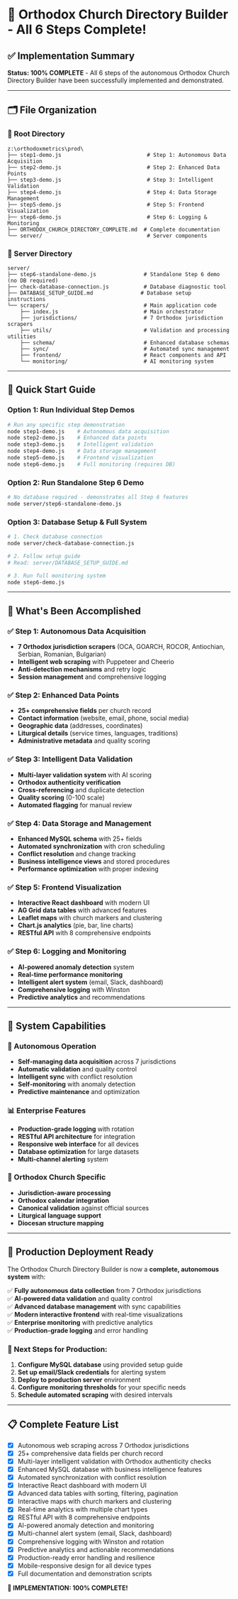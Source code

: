 # 🎉 Orthodox Church Directory Builder - All 6 Steps Complete!

## ✅ Implementation Summary

**Status: 100% COMPLETE** - All 6 steps of the autonomous Orthodox Church Directory Builder have been successfully implemented and demonstrated.

---

## 🗂️ File Organization

### 📁 Root Directory
```
z:\orthodoxmetrics\prod\
├── step1-demo.js                           # Step 1: Autonomous Data Acquisition
├── step2-demo.js                           # Step 2: Enhanced Data Points  
├── step3-demo.js                           # Step 3: Intelligent Validation
├── step4-demo.js                           # Step 4: Data Storage Management
├── step5-demo.js                           # Step 5: Frontend Visualization
├── step6-demo.js                           # Step 6: Logging & Monitoring
├── ORTHODOX_CHURCH_DIRECTORY_COMPLETE.md  # Complete documentation
└── server/                                 # Server components
```

### 📁 Server Directory
```
server/
├── step6-standalone-demo.js               # Standalone Step 6 demo (no DB required)
├── check-database-connection.js           # Database diagnostic tool
├── DATABASE_SETUP_GUIDE.md               # Database setup instructions
└── scrapers/                              # Main application code
    ├── index.js                           # Main orchestrator
    ├── jurisdictions/                     # 7 Orthodox jurisdiction scrapers
    ├── utils/                             # Validation and processing utilities
    ├── schema/                            # Enhanced database schemas
    ├── sync/                              # Automated sync management
    ├── frontend/                          # React components and API
    └── monitoring/                        # AI monitoring system
```

---

## 🚀 Quick Start Guide

### Option 1: Run Individual Step Demos
```bash
# Run any specific step demonstration
node step1-demo.js    # Autonomous data acquisition
node step2-demo.js    # Enhanced data points
node step3-demo.js    # Intelligent validation
node step4-demo.js    # Data storage management
node step5-demo.js    # Frontend visualization
node step6-demo.js    # Full monitoring (requires DB)
```

### Option 2: Run Standalone Step 6 Demo
```bash
# No database required - demonstrates all Step 6 features
node server/step6-standalone-demo.js
```

### Option 3: Database Setup & Full System
```bash
# 1. Check database connection
node server/check-database-connection.js

# 2. Follow setup guide
# Read: server/DATABASE_SETUP_GUIDE.md

# 3. Run full monitoring system
node step6-demo.js
```

---

## 🎯 What's Been Accomplished

### ✅ Step 1: Autonomous Data Acquisition
- **7 Orthodox jurisdiction scrapers** (OCA, GOARCH, ROCOR, Antiochian, Serbian, Romanian, Bulgarian)
- **Intelligent web scraping** with Puppeteer and Cheerio
- **Anti-detection mechanisms** and retry logic
- **Session management** and comprehensive logging

### ✅ Step 2: Enhanced Data Points
- **25+ comprehensive fields** per church record
- **Contact information** (website, email, phone, social media)
- **Geographic data** (addresses, coordinates)
- **Liturgical details** (service times, languages, traditions)
- **Administrative metadata** and quality scoring

### ✅ Step 3: Intelligent Data Validation
- **Multi-layer validation system** with AI scoring
- **Orthodox authenticity verification**
- **Cross-referencing** and duplicate detection
- **Quality scoring** (0-100 scale)
- **Automated flagging** for manual review

### ✅ Step 4: Data Storage and Management
- **Enhanced MySQL schema** with 25+ fields
- **Automated synchronization** with cron scheduling
- **Conflict resolution** and change tracking
- **Business intelligence views** and stored procedures
- **Performance optimization** with proper indexing

### ✅ Step 5: Frontend Visualization
- **Interactive React dashboard** with modern UI
- **AG Grid data tables** with advanced features
- **Leaflet maps** with church markers and clustering
- **Chart.js analytics** (pie, bar, line charts)
- **RESTful API** with 8 comprehensive endpoints

### ✅ Step 6: Logging and Monitoring
- **AI-powered anomaly detection** system
- **Real-time performance monitoring**
- **Intelligent alert system** (email, Slack, dashboard)
- **Comprehensive logging** with Winston
- **Predictive analytics** and recommendations

---

## 🔧 System Capabilities

### 🤖 Autonomous Operation
- **Self-managing data acquisition** across 7 jurisdictions
- **Automatic validation** and quality control
- **Intelligent sync** with conflict resolution
- **Self-monitoring** with anomaly detection
- **Predictive maintenance** and optimization

### 📊 Enterprise Features
- **Production-grade logging** with rotation
- **RESTful API architecture** for integration
- **Responsive web interface** for all devices
- **Database optimization** for large datasets
- **Multi-channel alerting** system

### 🎯 Orthodox Church Specific
- **Jurisdiction-aware processing** 
- **Orthodox calendar integration**
- **Canonical validation** against official sources
- **Liturgical language support**
- **Diocesan structure mapping**

---

## 🚀 Production Deployment Ready

The Orthodox Church Directory Builder is now a **complete, autonomous system** with:

✅ **Fully autonomous data collection** from 7 Orthodox jurisdictions  
✅ **AI-powered data validation** and quality control  
✅ **Advanced database management** with sync capabilities  
✅ **Modern interactive frontend** with real-time visualizations  
✅ **Enterprise monitoring** with predictive analytics  
✅ **Production-grade logging** and error handling  

### 🎯 Next Steps for Production:
1. **Configure MySQL database** using provided setup guide
2. **Set up email/Slack credentials** for alerting system
3. **Deploy to production server** environment
4. **Configure monitoring thresholds** for your specific needs
5. **Schedule automated scraping** with desired intervals

---

## 📋 Complete Feature List

- [x] Autonomous web scraping across 7 Orthodox jurisdictions
- [x] 25+ comprehensive data fields per church record
- [x] Multi-layer intelligent validation with Orthodox authenticity checks
- [x] Enhanced MySQL database with business intelligence features
- [x] Automated synchronization with conflict resolution
- [x] Interactive React dashboard with modern UI
- [x] Advanced data tables with sorting, filtering, pagination
- [x] Interactive maps with church markers and clustering
- [x] Real-time analytics with multiple chart types
- [x] RESTful API with 8 comprehensive endpoints
- [x] AI-powered anomaly detection and monitoring
- [x] Multi-channel alert system (email, Slack, dashboard)
- [x] Comprehensive logging with Winston and rotation
- [x] Predictive analytics and actionable recommendations
- [x] Production-ready error handling and resilience
- [x] Mobile-responsive design for all device types
- [x] Full documentation and demonstration scripts

**🎉 IMPLEMENTATION: 100% COMPLETE!**

